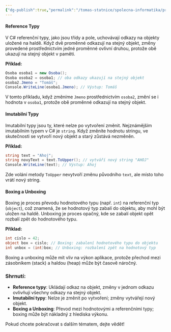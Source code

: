 ```yaml
---
{"dg-publish":true,"permalink":"/tomas-statnice/spolecna-informatika/programovaci-jazyk/primitivni-objektove-typy/reference-imutabilni-typy-a-boxing/","tags":["tomas","spolecna_informatika","programovaci_jazyky"],"noteIcon":""}
---
```



#### Reference Typy
V C# referenční typy, jako jsou třídy a pole, uchovávají odkazy na objekty uložené na haldě. Když dvě proměnné odkazují na stejný objekt, změny provedené prostřednictvím jedné proměnné ovlivní druhou, protože obě ukazují na stejný objekt v paměti.

**Příklad:**
```csharp
Osoba osoba1 = new Osoba();
Osoba osoba2 = osoba1; // oba odkazy ukazují na stejný objekt
osoba2.Jmeno = "Tomáš";
Console.WriteLine(osoba1.Jmeno); // Výstup: Tomáš
```

V tomto příkladu, když změníme `Jmeno` prostřednictvím `osoba2`, změní se i hodnota v `osoba1`, protože obě proměnné odkazují na stejný objekt.

#### Imutabilní Typy
Imutabilní typy jsou ty, které nelze po vytvoření změnit. Nejznámějším imutabilním typem v C# je `string`. Když změníte hodnotu stringu, ve skutečnosti se vytvoří nový objekt a starý zůstává nezměněn.

**Příklad:**
```csharp
string text = "Ahoj";
string novyText = text.ToUpper(); // vytváří nový string "AHOJ"
Console.WriteLine(text); // Výstup: Ahoj
```

Zde volání metody `ToUpper` nevytvoří změnu původního `text`, ale místo toho vrátí nový string.

#### Boxing a Unboxing
Boxing je proces převodu hodnotového typu (např. `int`) na referenční typ (`object`), což znamená, že se hodnotový typ zabalí do objektu, aby mohl být uložen na haldě. Unboxing je proces opačný, kde se zabalí objekt opět rozbalí zpět do hodnotového typu.

**Příklad:**
```csharp
int cislo = 42;
object box = cislo; // Boxing: zabalení hodnotového typu do objektu
int unbox = (int)box; // Unboxing: rozbalení zpět na hodnotový typ
```

Boxing a unboxing může mít vliv na výkon aplikace, protože přechod mezi zásobníkem (stack) a haldou (heap) může být časově náročný.

### Shrnutí:
- **Reference typy**: Ukládají odkaz na objekt, změny v jednom odkazu ovlivňují všechny odkazy na stejný objekt.
- **Imutabilní typy**: Nelze je změnit po vytvoření; změny vytvářejí nový objekt.
- **Boxing a Unboxing**: Převod mezi hodnotovými a referenčními typy; boxing může být nákladný z hlediska výkonu.

Pokud chcete pokračovat s dalším tématem, dejte vědět!